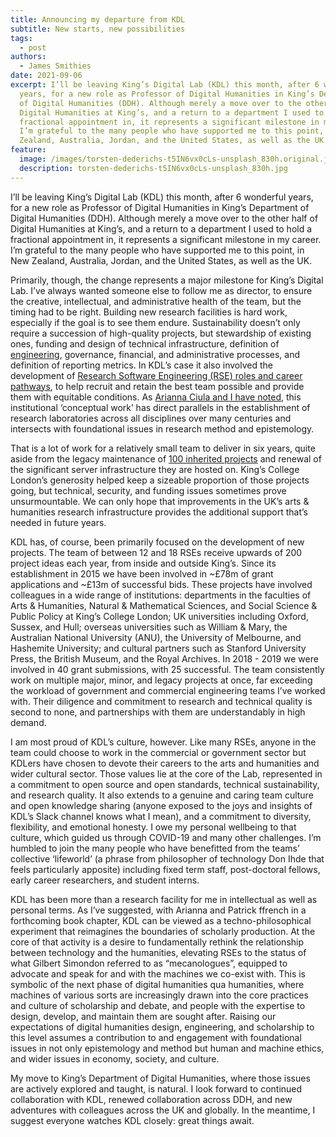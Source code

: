 ```yaml
---
title: Announcing my departure from KDL
subtitle: New starts, new possibilities
tags:
  - post
authors:
  - James Smithies
date: 2021-09-06
excerpt: I’ll be leaving King’s Digital Lab (KDL) this month, after 6 wonderful
  years, for a new role as Professor of Digital Humanities in King’s Department
  of Digital Humanities (DDH). Although merely a move over to the other half of
  Digital Humanities at King’s, and a return to a department I used to hold a
  fractional appointment in, it represents a significant milestone in my career.
  I’m grateful to the many people who have supported me to this point, in New
  Zealand, Australia, Jordan, and the United States, as well as the UK.
feature:
  image: /images/torsten-dederichs-t5IN6vx0cLs-unsplash_830h.original.jpg
  description: torsten-dederichs-t5IN6vx0cLs-unsplash_830h.jpg
---
```


I’ll be leaving King’s Digital Lab (KDL) this month, after 6 wonderful years, for a new role as Professor of Digital Humanities in King’s Department of Digital Humanities (DDH). Although merely a move over to the other half of Digital Humanities at King’s, and a return to a department I used to hold a fractional appointment in, it represents a significant milestone in my career. I’m grateful to the many people who have supported me to this point, in New Zealand, Australia, Jordan, and the United States, as well as the UK.

Primarily, though, the change represents a major milestone for King’s Digital Lab. I’ve always wanted someone else to follow me as director, to ensure the creative, intellectual, and administrative health of the team, but the timing had to be right. Building new research facilities is hard work, especially if the goal is to see them endure. Sustainability doesn’t only require a succession of high-quality projects, but stewardship of existing ones, funding and design of technical infrastructure, definition of [engineering](https://github.com/kingsdigitallab/sdlc-for-rse), governance, financial, and administrative processes, and definition of reporting metrics. In KDL’s case it also involved the development of [Research Software Engineering (RSE) roles and career pathways](https://zenodo.org/record/2564790), to help recruit and retain the best team possible and provide them with equitable conditions. As [Arianna Ciula and I have noted](https://www.taylorfrancis.com/chapters/edit/10.4324/9780429777028-13/humans-loop-james-smithies-arianna-ciula), this institutional ‘conceptual work’ has direct parallels in the establishment of research laboratories across all disciplines over many centuries and intersects with foundational issues in research method and epistemology.

That is a lot of work for a relatively small team to deliver in six years, quite aside from the legacy maintenance of [100 inherited projects](http://www.digitalhumanities.org/dhq/vol/13/1/000411/000411.html) and renewal of the significant server infrastructure they are hosted on. King’s College London’s generosity helped keep a sizeable proportion of those projects going, but technical, security, and funding issues sometimes prove unsurmountable. We can only hope that improvements in the UK’s arts & humanities research infrastructure provides the additional support that’s needed in future years.

KDL has, of course, been primarily focused on the development of new projects. The team of between 12 and 18 RSEs receive upwards of 200 project ideas each year, from inside and outside King’s. Since its establishment in 2015 we have been involved in ~£78m of grant applications and ~£13m of successful bids. These projects have involved colleagues in a wide range of institutions: departments in the faculties of Arts & Humanities, Natural & Mathematical Sciences, and Social Science & Public Policy at King’s College London; UK universities including Oxford, Sussex, and Hull; overseas universities such as William & Mary, the Australian National University (ANU), the University of Melbourne, and Hashemite University; and cultural partners such as Stanford University Press, the British Museum, and the Royal Archives. In 2018 - 2019 we were involved in 40 grant submissions, with 25 successful. The team consistently work on multiple major, minor, and legacy projects at once, far exceeding the workload of government and commercial engineering teams I’ve worked with. Their diligence and commitment to research and technical quality is second to none, and partnerships with them are understandably in high demand.

I am most proud of KDL’s culture, however. Like many RSEs, anyone in the team could choose to work in the commercial or government sector but KDLers have chosen to devote their careers to the arts and humanities and wider cultural sector. Those values lie at the core of the Lab, represented in a commitment to open source and open standards, technical sustainability, and research quality. It also extends to a genuine and caring team culture and open knowledge sharing (anyone exposed to the joys and insights of KDL’s Slack channel knows what I mean), and a commitment to diversity, flexibility, and emotional honesty. I owe my personal wellbeing to that culture, which guided us through COVID-19 and many other challenges. I’m humbled to join the many people who have benefitted from the teams’ collective ‘lifeworld’ (a phrase from philosopher of technology Don Ihde that feels particularly apposite) including fixed term staff, post-doctoral fellows, early career researchers, and student interns.

KDL has been more than a research facility for me in intellectual as well as personal terms. As I’ve suggested, with Arianna and Patrick ffrench in a forthcoming book chapter, KDL can be viewed as a techno-philosophical experiment that reimagines the boundaries of scholarly production. At the core of that activity is a desire to fundamentally rethink the relationship between technology and the humanities, elevating RSEs to the status of what Gilbert Simondon referred to as “mecanologues”, equipped to advocate and speak for and with the machines we co-exist with. This is symbolic of the next phase of digital humanities qua humanities, where machines of various sorts are increasingly drawn into the core practices and culture of scholarship and debate, and people with the expertise to design, develop, and maintain them are sought after. Raising our expectations of digital humanities design, engineering, and scholarship to this level assumes a contribution to and engagement with foundational issues in not only epistemology and method but human and machine ethics, and wider issues in economy, society, and culture.

My move to King’s Department of Digital Humanities, where those issues are actively explored and taught, is natural. I look forward to continued collaboration with KDL, renewed collaboration across DDH, and new adventures with colleagues across the UK and globally. In the meantime, I suggest everyone watches KDL closely: great things await.
